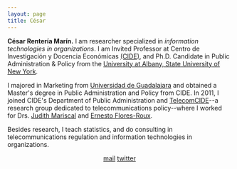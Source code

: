 ```yaml
---
layout: page
title: César
---
```


**César Rentería Marín.** I am researcher specialized in *information technologies in organizations*. I am Invited Professor at Centro de Investigación y Docencia Económicas [(CIDE)](https://www.cide.edu/), and Ph.D. Candidate in Public Administration & Policy from the [University at Albany, State University of New York](https://www.albany.edu/rockefeller/).

I majored in Marketing from [Universidad de Guadalajara](http://www.udg.mx/) and obtained a Master's degree in Public Administration and Policy from CIDE. In 2011, I joined CIDE's Department of Public Administration and [TelecomCIDE](https://centrolatam.digital/)--a research group dedicated to telecommunications policy--where I worked for  Drs. [Judith Mariscal](http://cide.academia.edu/JudithMariscal) and [Ernesto Flores-Roux](http://www.teleadvs.com/flores/).

Besides research, I teach statistics, and do consulting in telecommunications regulation and information technologies in organizations.

<center>
<i class="fas fa-at"></i><a href = "mailto: crenteria@albany.edu">mail</a>
<i class="fab fa-twitter"></i><a href = "https://twitter.com/crenteriama">twitter</a>
</center>
